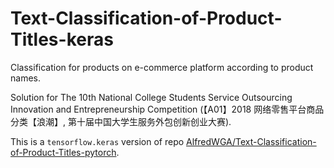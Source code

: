
# Text-Classification-of-Product-Titles-keras

Classification for products on e-commerce platform according to product names. 

Solution for The 10th National College Students Service Outsourcing Innovation and Entrepreneurship Competition (【A01】2018 网络零售平台商品分类【浪潮】, 第十届中国大学生服务外包创新创业大赛).

This is a `tensorflow.keras` version of repo [AlfredWGA/Text-Classification-of-Product-Titles-pytorch](https://github.com/AlfredWGA/Text-Classification-of-Product-Titles-pytorch).
